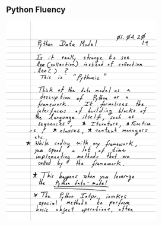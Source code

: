 ## Python Fluency

<a>
  <img src="https://github.com/stan-alam/Python/blob/develop/flnt/chap/01/fpyth%20-%200.png" width="80%" height="80%">
</a>
